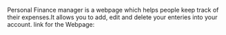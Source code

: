 Personal Finance manager is a webpage which helps people keep track of their expenses.It allows you to add, edit and delete your enteries into your account.
link for the Webpage: 
